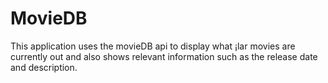 # MovieDB

This application uses the movieDB api to display what ¡lar movies are currently out and also shows relevant information such as the release date and description.
